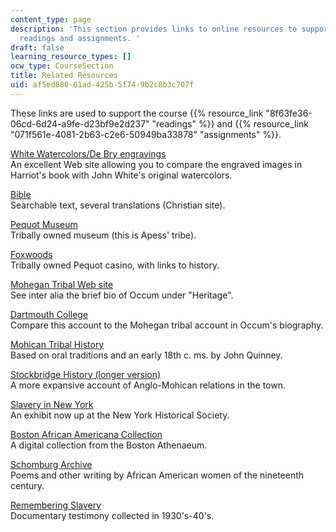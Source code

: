 ```yaml
---
content_type: page
description: 'This section provides links to online resources to support the course
  readings and assignments. '
draft: false
learning_resource_types: []
ocw_type: CourseSection
title: Related Resources
uid: af5ed880-61ad-425b-5f74-9b2c8b3c707f
---
```

These links are used to support the course {{% resource_link "8f63fe36-06cd-6d24-a9fe-d23bf9e2d237" "readings" %}} and {{% resource_link "071f561e-4081-2b63-c2e6-50949ba33878" "assignments" %}}.

[White Watercolors/De Bry engravings](http://www.virtualjamestown.org/images/white_debry_html/introduction.html)      
An excellent Web site allowing you to compare the engraved images in Harriot's book with John White's original watercolors.

[Bible](http://www.biblegateway.com/)      
Searchable text, several translations (Christian site).

[Pequot Museum](http://www.pequotmuseum.org/)      
Tribally owned museum (this is Apess' tribe).

[Foxwoods](http://www.foxwoods.com/)      
Tribally owned Pequot casino, with links to history.

[Mohegan Tribal Web site](https://mohican.com/wp-content/uploads/2025/07/Tribal-History-Timeline_Mohican.Com_.pdf)      
See inter alia the brief bio of Occum under "Heritage".

[Dartmouth College](http://www.dartmouth.edu/home/about/history.html)      
Compare this account to the Mohegan tribal account in Occum's biography.

[Mohican Tribal History](https://mohican.com/brief-history/)      
Based on oral traditions and an early 18th c. ms. by John Quinney.

[Stockbridge History (longer version)](https://www.britannica.com/place/Stockbridge)      
A more expansive account of Anglo-Mohican relations in the town.

[Slavery in New York](http://www.slaveryinnewyork.org/)      
An exhibit now up at the New York Historical Society.

[Boston African Americana Collection](http://www.bostonathenaeum.org/)      
A digital collection from the Boston Athenaeum.

[Schomburg Archive](https://archive-it.org/home/schomburgcenter?show=Sites)      
Poems and other writing by African American women of the nineteenth century.

[Remembering Slavery](http://www.uncg.edu/~jpbrewer/remember/)      
Documentary testimony collected in 1930's-40's.